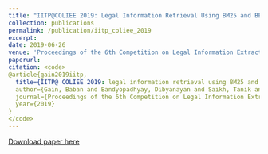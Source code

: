 ```yaml
---
title: "IITP@COLIEE 2019: Legal Information Retrieval Using BM25 and BERT"
collection: publications
permalink: /publication/iitp_coliee_2019
excerpt:
date: 2019-06-26
venue: 'Proceedings of the 6th Competition on Legal Information Extraction/Entailment. COLIEE'
paperurl:
citation: <code>
@article{gain2019iitp,
  title={IITP@ COLIEE 2019: legal information retrieval using BM25 and BERT},
  author={Gain, Baban and Bandyopadhyay, Dibyanayan and Saikh, Tanik and Ekbal, Asif},
  journal={Proceedings of the 6th Competition on Legal Information Extraction/Entailment. COLIEE},
  year={2019}
}
</code>
---
```


[Download paper here](http://academicpages.github.io/files/iitp_in_coliee_at_icail_legal_information_retrieval_using_bm25_and_bert.pdf)

